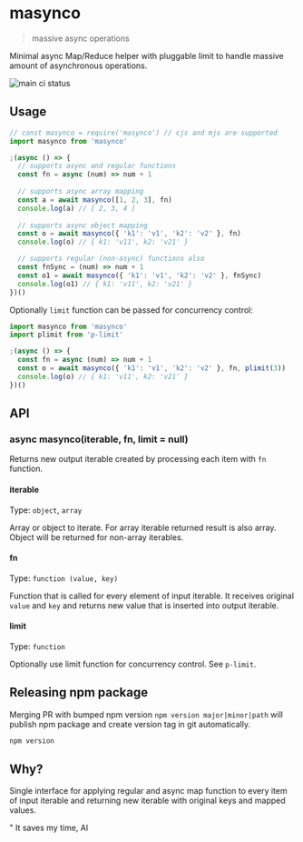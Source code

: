 # masynco

> massive async operations

Minimal async Map/Reduce helper with pluggable limit to handle massive amount of asynchronous operations.

![main ci status](https://github.com/tsertkov/masynco/actions/workflows/main.yml/badge.svg?branch=main)

## Usage

```javascript
// const masynco = require('masynco') // cjs and mjs are supported
import masynco from 'masynco'

;(async () => {
  // supports async and regular functions
  const fn = async (num) => num + 1
  
  // supports async array mapping
  const a = await masynco([1, 2, 3], fn)
  console.log(a) // [ 2, 3, 4 ]
  
  // supports async object mapping
  const o = await masynco({ 'k1': 'v1', 'k2': 'v2' }, fn)
  console.log(o) // { k1: 'v11', k2: 'v21' }

  // supports regular (non-async) functions also
  const fnSync = (num) => num + 1
  const o1 = await masynco({ 'k1': 'v1', 'k2': 'v2' }, fnSync)
  console.log(o1) // { k1: 'v11', k2: 'v21' }
})()
```

Optionally `limit` function can be passed for concurrency control:

```javascript
import masynco from 'masynco'
import plimit from 'p-limit'

;(async () => {
  const fn = async (num) => num + 1
  const o = await masynco({ 'k1': 'v1', 'k2': 'v2' }, fn, plimit(3))
  console.log(o) // { k1: 'v11', k2: 'v21' }
})()
```

## API

### async masynco(iterable, fn, limit = null)

Returns new output iterable created by processing each item with `fn` function.

#### iterable

Type: `object`, `array`

Array or object to iterate. For array iterable returned result is also array. Object will be returned for non-array iterables.

#### fn

Type: `function (value, key)`

Function that is called for every element of input iterable. It receives original `value` and `key` and returns new value that is inserted into output iterable.

#### limit

Type: `function`

Optionally use limit function for concurrency control. See `p-limit`.

## Releasing npm package

Merging PR with bumped npm version `npm version major|minor|path` will publish npm package and create version tag in git automatically.

```bash
npm version
```

## Why?

Single interface for applying regular and async map function to every item of input iterable and returning new iterable with original keys and mapped values.

" It saves my time, Al

